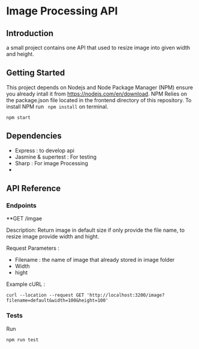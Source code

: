 # Image Processing API

## Introduction

a small project contains one API that used to resize image into given width and height. 

## Getting Started

This project depends on Nodejs and Node Package Manager (NPM) ensure you already intall it from https://nodejs.com/en/download. NPM Relies on the package.json file located in the frontend directory of this repository. To install NPM run `
npm install` on terminal.

```
npm start
```
## Dependencies 

- Express : to develop api 
- Jasmine & supertest : For testing 
- Sharp : For image Processing 
- 

## API Reference

### Endpoints

**GET /imgae 

Description: 
Return image in default size if only provide the file name, to resize image provide width and hight.

Request Parameters :
- Filename : the name of image that already stored in image folder
- Width 
- hight

Example cURL : 
```
curl --location --request GET 'http://localhost:3200/image?filename=default&width=100&height=100'
```

### Tests

Run 
```
npm run test
```

